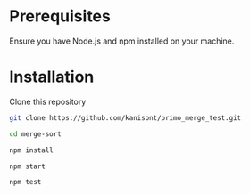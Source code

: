 # Prerequisites
Ensure you have Node.js and npm installed on your machine.

# Installation
Clone this repository
```bash
git clone https://github.com/kanisont/primo_merge_test.git
```
```bash
cd merge-sort
```
```bash
npm install
```
```bash
npm start
```
```bash
npm test
```

